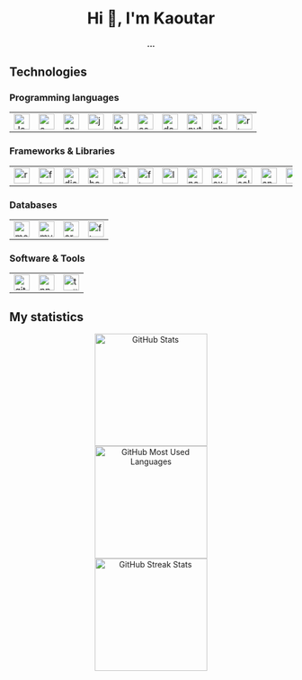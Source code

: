 <div align="center">
    <h1 align="center">Hi 👋, I'm Kaoutar</h1>
    <h4 align="center">...</h4>
</div>

<h2>Technologies</h2>
<h3>Programming languages</h3>
<table>
    <tbody>
        <tr>
            <td><a href="#"><img alt="JavaScript" title="JavaScript" height="28px"
                        src="https://user-images.githubusercontent.com/82285643/176935717-02d73b56-77e4-42a4-adbd-c9121c1b5f18.svg" /></a>
            </td>
            <td><a href="#"><img alt="c" title="c" height="28px"
                        src="https://user-images.githubusercontent.com/82285643/176935536-20a9435d-7b5c-49be-a48e-10375be6a98d.svg" /></a>
            </td>
            <td><a href="#"><img alt="cpp" title="cpp" height="28px"
                        src="https://user-images.githubusercontent.com/82285643/176935559-af9e3ea4-8d05-4942-a296-8431387d8d74.svg" /></a>
            </td>
            <td><a href="#"><img alt="java" title="java" height="28px"
                        src="https://user-images.githubusercontent.com/82285643/176935735-5363e976-444f-458c-982e-3312729e5d5e.svg" /></a>
            </td>
            <td><a href="#"><img alt="html" title="html" height="28px"
                        src="https://user-images.githubusercontent.com/82285643/176936224-fffdfd8f-6ca6-43ef-a65f-0e3c2ae9a6e6.svg" /></a>
            </td>
            <td><a href="#"><img alt="css" title="css" height="28px"
                        src="https://user-images.githubusercontent.com/82285643/176936247-927527d1-daac-4f22-bb99-7578305784e5.svg" /></a>
            </td>
            <td><a href="#"><img alt="dart" title="dart" height="28px"
                        src="https://user-images.githubusercontent.com/82285643/176936611-b0c96a7b-991d-43db-a281-d7f8a6f47589.svg" /></a>
            </td>
            <td><a href="#"><img alt="python" title="python" height="28px"
                        src="https://user-images.githubusercontent.com/82285643/176937451-b408ba34-20f4-4e00-8ab3-ab8bc6d7d5fb.svg" /></a>
            </td>
            <td><a href="#"><img alt="php" title="php" height="28px"
                        src="https://user-images.githubusercontent.com/82285643/176937468-7786be6f-3446-410a-818a-497089a8bd1c.svg" /></a>
            </td>
            <td><a href="#"><img alt="rlang" title="rlang" height="28px"
                        src="https://user-images.githubusercontent.com/82285643/176954611-6f88aff4-c85e-41cc-ad96-90f3475264da.svg" /></a>
            </td>
        </tr>
        <!-- <tr>
            <td><a href="#"><img alt="C++" title="C++" height="28px"
                        src="https://img.icons8.com/color/48/000000/c-plus-plus-logo.png" /></a></td>
        </tr>
        <tr>
            <td><a href="#"><img alt="NodeJS" title="NodeJS" height="28px"
                        src="https://raw.githubusercontent.com/github/explore/80688e429a7d4ef2fca1e82350fe8e3517d3494d/topics/nodejs/nodejs.png" /></a>
            </td>
        </tr>
        <tr>
            <td><a href="#"><img alt="Terminal" title="Terminal" height="28px"
                        src="https://raw.githubusercontent.com/github/explore/80688e429a7d4ef2fca1e82350fe8e3517d3494d/topics/terminal/terminal.png" /></a>
            </td>
        </tr> -->
    </tbody>
</table>
<h3>Frameworks & Libraries</h3>
<table>
    <tbody>
        <tr>
            <td><a href="#"><img alt="react" title="react" height="28px"
                        src="https://user-images.githubusercontent.com/82285643/176935194-148d94f2-7bc4-4926-a44d-247947b957c9.svg" /></a>
            </td>
            <td><a href="#"><img alt="flutter" title="flutter" height="28px"
                        src="https://user-images.githubusercontent.com/82285643/176936620-54db7e69-14f5-4264-8b6f-8a88f8db628a.svg" /></a>
            </td>
            <td><a href="#"><img alt="django" title="django" height="28px"
                        src="https://user-images.githubusercontent.com/82285643/176937401-8d746a3f-f135-416c-83e9-df026a2534af.svg" /></a>
            </td>
            <td><a href="#"><img alt="bootstrap" title="bootstrap" height="28px"
                        src="https://user-images.githubusercontent.com/82285643/176936649-17172bea-c024-4b05-95eb-952795c57c89.svg" /></a>
            </td>
            <td><a href="#"><img alt="tailwind" title="tailwind" height="28px"
                        src="https://user-images.githubusercontent.com/82285643/176936664-f19de090-997f-47c6-89d0-603eef566bb8.svg" /></a>
            </td>
            <td><a href="#"><img alt="flask" title="flask" height="28px"
                        src="https://user-images.githubusercontent.com/82285643/176937370-ff843f48-fdff-432b-865d-5123af717961.svg" /></a>
            </td>
            <td><a href="#"><img alt="laravel" title="laravel" height="28px"
                        src="https://user-images.githubusercontent.com/82285643/176937500-19b811f6-38b0-4e7a-a95e-94f76b55bdc4.svg" /></a>
            </td>
            <td><a href="#"><img alt="nodejs" title="nodejs" height="28px"
                        src="https://user-images.githubusercontent.com/82285643/176937564-9f613a44-dcc6-4238-8f65-6954fe59938a.svg" /></a>
            </td>
            <td><a href="#"><img alt="express" title="express" height="28px"
                        src="https://user-images.githubusercontent.com/82285643/176937628-9106e10b-c83c-434b-bbde-4f65e28acdf5.svg" /></a>
            </td>
            <td><a href="#"><img alt="solidity" title="solidity" height="28px"
                        src="https://user-images.githubusercontent.com/82285643/176938066-0cdecb80-9793-45f7-b141-60cf29296856.svg" /></a>
            </td>
            <td><a href="#"><img alt="springboot" title="springboot" height="28px"
                        src="https://user-images.githubusercontent.com/82285643/176954842-b14c6557-56d7-463c-9457-e1d273578656.png" /></a>
            </td>
            <td><a href="#"><img alt="redux" title="redux" height="28px"
                        src="https://user-images.githubusercontent.com/82285643/176954295-534835b0-a0e9-408e-a18f-102bcb7f14a4.svg" /></a>
            </td>
            <td><a href="#"><img alt="vitejs" title="vitejs" height="28px"
                        src="https://user-images.githubusercontent.com/82285643/176954309-f2833e82-9db8-42ef-a4be-2eee3e35b52a.svg" /></a>
            </td>
            <td><a href="#"><img alt="materialui" title="materialui" height="28px"
                        src="https://user-images.githubusercontent.com/82285643/176956623-8bfb506b-de04-4936-b4cb-1ab347062835.svg" /></a>
            </td>
        </tr>
    </tbody>
</table>
<h3>Databases</h3>
<table>
    <tbody>
        <tr>
            <td><a href="#"><img alt="mongodb" title="mongodb" height="28px"
                        src="https://user-images.githubusercontent.com/82285643/176937670-1420e774-f06f-42c0-9fed-5bae8d00d5de.svg" /></a>
            </td>
            <td><a href="#"><img alt="mysql" title="mysql" height="28px"
                        src="https://user-images.githubusercontent.com/82285643/176938044-82297fca-229f-43d5-808e-24f919a73659.svg" /></a>
            </td>
            <td><a href="#"><img alt="oracle" title="oracle" height="28px"
                        src="https://user-images.githubusercontent.com/82285643/176938053-7a71cb10-7162-4935-940d-4415aff59b05.svg" /></a>
            </td>
            <td><a href="#"><img alt="firebase" title="firebase" height="28px"
                        src="https://user-images.githubusercontent.com/82285643/176955846-6717a75b-791c-472c-82bb-3c7543f792eb.svg" /></a>
            </td>
        </tr>
    </tbody>
</table>
<h3>Software & Tools</h3>
<table>
    <tbody>
        <tr>
            <td><a href="#"><img alt="git" title="git" height="28px"
                        src="https://user-images.githubusercontent.com/82285643/176955864-f079aade-f121-4b17-b33e-052ac971f151.svg" /></a>
            </td>
            <td><a href="#"><img alt="npm" title="npm" height="28px"
                        src="https://user-images.githubusercontent.com/82285643/176935696-b21a7a7f-0bb9-4768-82f7-a1f43e71c564.svg" /></a>
            </td>
            <td><a href="#"><img alt="trello" title="trello" height="28px"
                        src="https://user-images.githubusercontent.com/82285643/176955881-882f1792-604a-4fb4-8167-3e07e63db3a9.svg" /></a>
            </td>
        </tr>
    </tbody>
</table>

<h2>My statistics</h2>
<div align=center>
    <img src="https://github-readme-stats.vercel.app/api?username=kaoutar-ou&title_color=6C5B7B&text_color=FFFFFF&show_icons=true&icon_color=6C5B7B&include_all_commits=true&count_private=true&theme=dark"
        alt="GitHub Stats" height="200" />
    <br>
</div>

<div align=center>
    <img src="https://github-readme-stats.vercel.app/api/top-langs?username=kaoutar-ou&layout=compact&title_color=6C5B7B&text_color=FFFFFF&theme=dark"
        alt="GitHub Most Used Languages" height="200" />
    <br>
</div>

<div align=center>
    <img src="https://github-readme-streak-stats.herokuapp.com/?user=kaoutar-ou&theme=dark&date_format=j%20M%5B%20Y%5D&currStreakLabel=6C5B7B&fire=6C5B7B&ring=6C5B7B"
        alt="GitHub Streak Stats" height="200" />
    <br>
</div>



<!-- ### Hi there 👋 -->
<!--
<div align="center">
<h1 align="center">Hi 👋, I'm Kaoutar</h1>
<h4 align="center">...</h4>
</div>

## Technologies

### 👉 Programming languages

<table>
    <tbody>
        <tr>
            <td><a href="#"><img alt="JavaScript" title="JavaScript" height="28px"
                        src="https://user-images.githubusercontent.com/82285643/176935194-148d94f2-7bc4-4926-a44d-247947b957c9.svg" /></a>
            </td>
        </tr>
        <tr>
            <td><a href="#"><img alt="C++" title="C++" height="28px"
                        src="https://img.icons8.com/color/48/000000/c-plus-plus-logo.png" /></a></td>
        </tr>
        <tr>
            <td><a href="#"><img alt="NodeJS" title="NodeJS" height="28px"
                        src="https://raw.githubusercontent.com/github/explore/80688e429a7d4ef2fca1e82350fe8e3517d3494d/topics/nodejs/nodejs.png" /></a>
            </td>
        </tr>
        <tr>
            <td><a href="#"><img alt="Terminal" title="Terminal" height="28px"
                        src="https://raw.githubusercontent.com/github/explore/80688e429a7d4ef2fca1e82350fe8e3517d3494d/topics/terminal/terminal.png" /></a>
            </td>
        </tr>
    </tbody>
</table>

### 👉 Frameworks & Libraries

<table>
    <tbody>
        <tr>
            <td><a href="#"><img alt="react" title="react" height="28px"
                        src="https://user-images.githubusercontent.com/82285643/176935194-148d94f2-7bc4-4926-a44d-247947b957c9.svg" /></a>
            </td>
            <td><a href="#"><img alt="flutter" title="flutter" height="28px"
                        src="https://user-images.githubusercontent.com/82285643/176936620-54db7e69-14f5-4264-8b6f-8a88f8db628a.svg" /></a>
            </td>
            <td><a href="#"><img alt="django" title="django" height="28px"
                        src="https://user-images.githubusercontent.com/82285643/176937401-8d746a3f-f135-416c-83e9-df026a2534af.svg" /></a>
            </td>
        </tr>
    </tbody>
</table>

### 👉 Databases

### 👉 Software & Tools

## My statistics

<div align=center>
        <img src="https://github-readme-stats.vercel.app/api?username=kaoutar-ou&title_color=6C5B7B&text_color=FFFFFF&show_icons=true&icon_color=6C5B7B&include_all_commits=true&count_private=true&theme=dark" alt="GitHub Stats" height="200" />
        <br>
</div>
 
<div align=center>
        <img src="https://github-readme-stats.vercel.app/api/top-langs?username=kaoutar-ou&layout=compact&title_color=6C5B7B&text_color=FFFFFF&theme=dark" alt="GitHub Most Used Languages" height="200" />
        <br>
</div>
 
<div align=center>
        <img src="https://github-readme-streak-stats.herokuapp.com/?user=kaoutar-ou&theme=dark&date_format=j%20M%5B%20Y%5D&currStreakLabel=6C5B7B&fire=6C5B7B&ring=6C5B7B" alt="GitHub Streak Stats" height="200" />
        <br>
</div>
    
-->
    
<!--

<p align="center">
<a href="https://github.com/kaoutar-ou">
  <img height="180em" src="https://github-readme-stats-eight-theta.vercel.app/api?username=kaoutar-ou&show_icons=true&theme=algolia&include_all_commits=true&count_private=true" bg_color=#808080/>
  <img height="180em" src="https://github-readme-stats-eight-theta.vercel.app/api/top-langs/?username=kaoutar-ou&layout=compact&langs_count=8&theme=algolia" bg_color=#808080/>
</a>
</p>

<h3>Statistical Data :</h3>
<p>
    <a href="https://github.com/kaoutar-ou/" target="blank">
        <img width="49.5%"
    src="https://github-readme-stats.vercel.app/api/top-langs?username=kaoutar-ou&show_icons=true&locale=en&bg_color=0d1117&text_color=ffffff&layout=compact"
    alt="kaoutar-ou" 
    bg_color=#808080/>
    </a>

&nbsp;
    <a href="https://github.com/kaoutar-ou/" target="blank">
        <img width="49.5%" src="https://github-readme-stats.vercel.app/api?username=kaoutar-ou&show_icons=true&locale=en&bg_color=0d1117&text_color=ffffff&repo=convoychat"
    alt="kaoutar-ou" />
    </a>
</p>

<br>

<p>
    <a href="https://github.com/kaoutar-ou/" target="blank">
        <img align="center" src="https://github-readme-streak-stats.herokuapp.com/?user=kaoutar-ou&theme=dark&background=0d1117&date_format=M%20j%5B%2C%20Y%5D" alt="kaoutar-ou" />
    </a>
</p>
      

<!--
<details> 
  <summary>💻 GitHub Profile Stats</summary>
  <div>
    <h2 align="center"> 📊 Github stats </h2>
      <br/>
        <p align="center">
          <a href="https://github.com/kaoutar-ou/">
          <img src="https://github-readme-stats.vercel.app/api/top-langs/?username=kaoutar-ou&langs_count=6&theme=gruvbox&layout=compact&hide_border=true" alt="kaoutar-ou :: Top Langs" /></a>
        </p>
        <p align="center">
          <a href="https://github.com/kaoutar-ou/">
          <img width="49.5%" src="https://github-readme-stats.vercel.app/api?username=kaoutar-ou&show_icons=true&theme=gruvbox&hide_border=true" />
          <img width="49.5%" src="https://github-readme-streak-stats.herokuapp.com/?user=kaoutar-ou&theme=gruvbox&hide_border=true" />
          </a>
       </p>
     <br>
  </div>    
</details>



<div align="center">
  <a href="https://1999azzar.github.io/1999AZZAR/">
  <img  src="https://github.com/1999AZZAR/1999AZZAR/blob/main/resources/img/grid-snake.svg"
       alt="snake" /></a>
</div>

**kaoutar-ou/kaoutar-ou** is a ✨ _special_ ✨ repository because its `README.md` (this file) appears on your GitHub profile.

Here are some ideas to get you started:

- 🔭 I’m currently working on ...
- 🌱 I’m currently learning ...
- 👯 I’m looking to collaborate on ...
- 🤔 I’m looking for help with ...
- 💬 Ask me about ...
- 📫 How to reach me: ...
- 😄 Pronouns: ...
- ⚡ Fun fact: ...

-->
